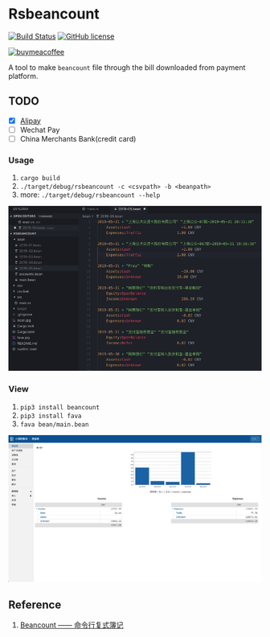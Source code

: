 # Rsbeancount

[![Build Status](https://travis-ci.org/zhourunlai/rsbeancount.svg?branch=master)](https://travis-ci.org/zhourunlai/rsbeancount)
[![GitHub license](https://img.shields.io/github/license/zhourunlai/rsbeancount.svg)](https://raw.githubusercontent.com/zhourunlai/rsbeancount/master/LICENSE)

[![buymeacoffee](https://www.buymeacoffee.com/assets/img/custom_images/orange_img.png)](https://www.buymeacoffee.com/xiaorun)

A tool to make `beancount` file through the bill downloaded from payment platform.

## TODO

- [X] [Alipay](https://consumeprod.alipay.com/record/advanced.htm)
- [ ] Wechat Pay
- [ ] China Merchants Bank(credit card)

### Usage

1. `cargo build`
2. `./target/debug/rsbeancount -c <csvpath> -b <beanpath>`
3. more: `./target/debug/rsbeancount --help`

<img src="https://github.com/zhourunlai/rsbeancount/raw/master/bean.png">

### View

1. `pip3 install beancount`
2. `pip3 install fava`
3. `fava bean/main.bean`

<img src="https://github.com/zhourunlai/rsbeancount/raw/master/fava.png">

## Reference

1. [Beancount —— 命令行复式簿记](https://wzyboy.im/post/1063.html)
